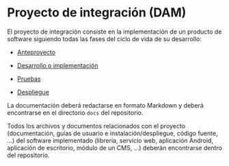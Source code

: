 # Proyecto de integración (DAM)

El proyecto de integración consiste en la implementación de un producto de software siguiendo todas las fases del ciclo de vida de su desarrollo:

- [Anteproyecto](docs/anteproyecto.md)

- [Desarrollo o implementación](docs/desarrollo.md)

- [Pruebas](docs/pruebas.md)

- [Despliegue](docs/despliegue.md)

La documentación deberá redactarse en formato Markdown y deberá encontrarse en el directorio `docs` del repositorio.

Todos los archivos y documentos relacionados con el proyecto (documentación, guías de usuario e instalación/despliegue, código fuente, ...) del software implementado (librería, servicio web, aplicación Android, aplicación de escritorio, módulo de un CMS, ...) deberán encontrarse dentro del repositorio.
